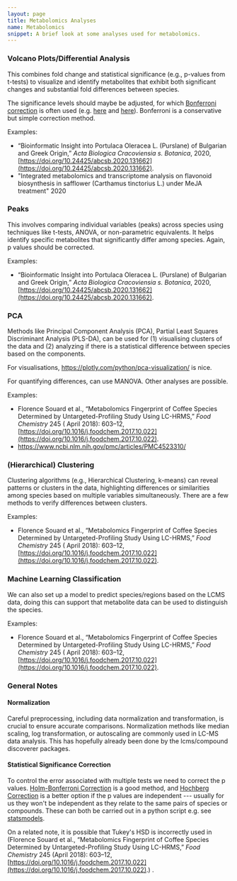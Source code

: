 ```yaml
---
layout: page
title: Metabolomics Analyses
name: Metabolomics
snippet: A brief look at some analyses used for metabolomics. 
---
```


### Volcano Plots/Differential Analysis

This combines fold change and statistical significance (e.g., p-values from t-tests) to visualize and identify metabolites that exhibit both
significant changes and substantial fold differences between species.

The significance levels should maybe be adjusted, for which [Bonferroni correction](https://en.wikipedia.org/wiki/Bonferroni_correction) is often
used (e.g. [here](https://bmcbioinformatics.biomedcentral.com/articles/10.1186/s12859-018-2117-2)
and [here](https://www.sciencedirect.com/science/article/pii/S0169743921000393)). Bonferroni is a conservative but simple correction method.

Examples:

- “Bioinformatic Insight into Portulaca Oleracea L. (Purslane) of Bulgarian and Greek Origin,” _Acta Biologica Cracoviensia s. Botanica_,
  2020, [https://doi.org/10.24425/abcsb.2020.131662](https://doi.org/10.24425/abcsb.2020.131662).
- "Integrated metabolomics and transcriptome analysis on flavonoid biosynthesis in safflower (Carthamus tinctorius L.) under MeJA treatment" 2020

### Peaks

This involves comparing individual variables (peaks) across species using techniques like t-tests, ANOVA, or non-parametric equivalents. It helps
identify specific metabolites that significantly differ among species. Again, p values should be corrected.

Examples:

- “Bioinformatic Insight into Portulaca Oleracea L. (Purslane) of Bulgarian and Greek Origin,” _Acta Biologica Cracoviensia s. Botanica_,
  2020, [https://doi.org/10.24425/abcsb.2020.131662](https://doi.org/10.24425/abcsb.2020.131662).

### PCA

Methods like Principal Component Analysis (PCA), Partial Least Squares Discriminant Analysis (PLS-DA), can be used for (1) visualising clusters of the
data and (2) analyzing if there is a statistical difference between species based on the components.

For visualisations, https://plotly.com/python/pca-visualization/ is nice.

For quantifying differences, can use MANOVA. Other analyses are possible.

Examples:

- Florence Souard et al., “Metabolomics Fingerprint of Coffee Species Determined by Untargeted-Profiling Study Using LC-HRMS,” _Food Chemistry_ 245 (
  April 2018): 603–12, [https://doi.org/10.1016/j.foodchem.2017.10.022](https://doi.org/10.1016/j.foodchem.2017.10.022).
- https://www.ncbi.nlm.nih.gov/pmc/articles/PMC4523310/

### (Hierarchical) Clustering

Clustering algorithms (e.g., Hierarchical Clustering, k-means) can reveal patterns or clusters in the data, highlighting differences or similarities
among species based on multiple variables simultaneously. There are a few methods to verify differences between clusters.

Examples:

- Florence Souard et al., “Metabolomics Fingerprint of Coffee Species Determined by Untargeted-Profiling Study Using LC-HRMS,” _Food Chemistry_ 245 (
  April 2018): 603–12, [https://doi.org/10.1016/j.foodchem.2017.10.022](https://doi.org/10.1016/j.foodchem.2017.10.022).

### Machine Learning Classification

We can also set up a model to predict species/regions based on the LCMS data, doing this can support that metabolite data can be used to distinguish
the species.

Examples:

- Florence Souard et al., “Metabolomics Fingerprint of Coffee Species Determined by Untargeted-Profiling Study Using LC-HRMS,” _Food Chemistry_ 245 (
  April 2018): 603–12, [https://doi.org/10.1016/j.foodchem.2017.10.022](https://doi.org/10.1016/j.foodchem.2017.10.022).

### General Notes

#### Normalization

Careful preprocessing, including data normalization and transformation, is crucial to ensure accurate comparisons. Normalization methods like median
scaling, log transformation, or autoscaling are commonly used in LC-MS data analysis. This has hopefully already been done by the lcms/compound
discoverer packages.

#### Statistical Significance Correction

To control the error associated with multiple tests we need to correct the p values. [Holm-Bonferroni
Correction](https://en.wikipedia.org/wiki/Holm%E2%80%93Bonferroni_method) is a good method, and [Hochberg
Correction](https://academic.oup.com/biomet/article-abstract/75/4/800/423177) is a better option if the p values are independent --- usually for us they won't be
independent as they relate to the same pairs of species or compounds. These can both be carried out in a python
script e.g. see [statsmodels](https://www.statsmodels.org/dev/generated/statsmodels.stats.multitest.multipletests.html).

On a related note, it is possible that Tukey's HSD is incorrectly used in (Florence Souard et al.,
“Metabolomics Fingerprint of Coffee Species Determined by Untargeted-Profiling Study Using LC-HRMS,” _Food Chemistry_ 245 (April 2018):
603–12, [https://doi.org/10.1016/j.foodchem.2017.10.022](https://doi.org/10.1016/j.foodchem.2017.10.022).) . 

